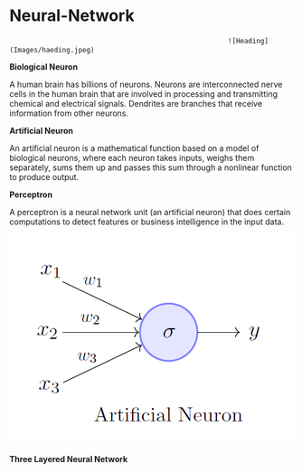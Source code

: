 # Neural-Network
                                                          ![Heading](Images/haeding.jpeg)
**Biological Neuron**

A human brain has billions of neurons. Neurons are interconnected nerve cells in the human brain that are involved in processing and transmitting chemical and electrical signals. Dendrites are branches that receive information from other neurons.

**Artificial Neuron**

An artificial neuron is a mathematical function based on a model of biological neurons, where each neuron takes inputs, weighs them separately, sums them up and passes this sum through a nonlinear function to produce output.

**Perceptron**

A perceptron is a neural network unit (an artificial neuron) that does certain computations to detect features or business intelligence in the input data.

![Perceptron Image](Images/perceptron.png)

**Three Layered Neural Network**


